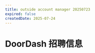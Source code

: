 ```yaml
---
title: outside account manager 20250723
expired: false
createdDate: 2025-07-24
---
```


# DoorDash 招聘信息

<JobPostingTable job-posting-json-path="doordash/data/outside-account-manager-20250723"/>